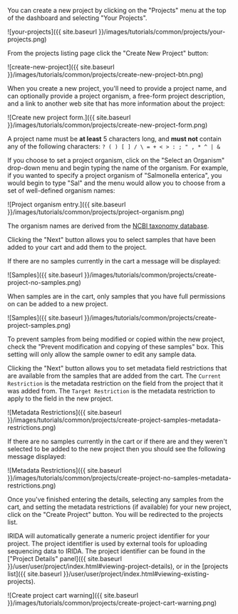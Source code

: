 You can create a new project by clicking on the "Projects" menu at the top of the dashboard and selecting "Your Projects".

![your-projects]({{ site.baseurl }}/images/tutorials/common/projects/your-projects.png)

From the projects listing page click the "Create New Project" button:

![create-new-project]({{ site.baseurl }}/images/tutorials/common/projects/create-new-project-btn.png)

When you create a new project, you'll need to provide a project name, and can optionally provide a project organism, a free-form project description, and a link to another web site that has more information about the project:

![Create new project form.]({{ site.baseurl }}/images/tutorials/common/projects/create-new-project-form.png)

A project name must be **at least** 5 characters long, and **must not** contain any of the following characters: `? ( ) [ ] / \ = + < > : ; " , * ^ | &`

If you choose to set a project organism, click on the "Select an Organism" drop-down menu and begin typing the name of the organism. For example, if you wanted to specify a project organism of "Salmonella enterica", you would begin to type "Sal" and the menu would allow you to choose from a set of well-defined organism names:

![Project organism entry.]({{ site.baseurl }}/images/tutorials/common/projects/project-organism.png)

The organism names are derived from the [NCBI taxonomy database](http://www.ncbi.nlm.nih.gov/taxonomy).

Clicking the "Next" button allows you to select samples that have been added to your cart and add them to the project.

If there are no samples currently in the cart a message will be displayed:

![Samples]({{ site.baseurl }}/images/tutorials/common/projects/create-project-no-samples.png)

When samples are in the cart, only samples that you have full permissions on can be added to a new project.  

![Samples]({{ site.baseurl }}/images/tutorials/common/projects/create-project-samples.png)

To prevent samples from being modified or copied within the new project, check the "Prevent modification and copying of these samples" box. This setting will only allow the sample owner to edit any sample data.

Clicking the "Next" button allows you to set metadata field restrictions that are available from the samples that are added from the cart. The `Current Restriction` is the metadata restriction on the field from the project that it was added from. The `Target Restriction` is the metadata restriction to apply to the field in the new project.

![Metadata Restrictions]({{ site.baseurl }}/images/tutorials/common/projects/create-project-samples-metadata-restrictions.png)

If there are no samples currently in the cart or if there are and they weren't selected to be added to the new project then you should see the following message displayed:

![Metadata Restrictions]({{ site.baseurl }}/images/tutorials/common/projects/create-project-no-samples-metadata-restrictions.png)

Once you've finished entering the details, selecting any samples from the cart, and setting the metadata restrictions (if available) for your new project, click on the "Create Project" button. You will be redirected to the projects list.

IRIDA will automatically generate a numeric project identifier for your project. The project identifier is used by external tools for uploading sequencing data to IRIDA. The project identifier can be found in the ["Project Details" panel]({{ site.baseurl }}/user/user/project/index.html#viewing-project-details), or in the [projects list]({{ site.baseurl }}/user/user/project/index.html#viewing-existing-projects).

![Create project cart warning]({{ site.baseurl }}/images/tutorials/common/projects/create-project-cart-warning.png)